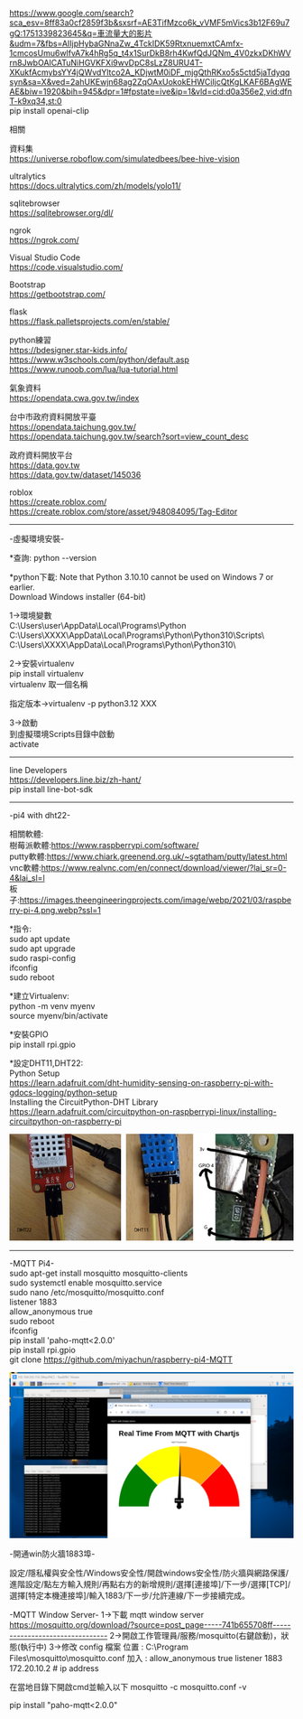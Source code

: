 https://www.google.com/search?sca_esv=8ff83a0cf2859f3b&sxsrf=AE3TifMzco6k_vVMF5mVics3b12F69u7gQ:1751339823645&q=車流量大的影片&udm=7&fbs=AIIjpHybaGNnaZw_4TckIDK59RtxnuemxtCAmfx-1cmcosUmu6wlfvA7k4hRg5q_t4x1SurDkB8rh4KwfQdJQNm_4V0zkxDKhWVrn8JwbOAICATuNiHGVKFXi9wvDpC8sLzZ8URU4T-XKukfAcmybsYY4jQWvdYltco2A_KDjwtM0iDF_mjgQthRKxo5s5ctd5jaTdyqqsyn&sa=X&ved=2ahUKEwjn68ag2ZqOAxUokokEHWCiIjcQtKgLKAF6BAgWEAE&biw=1920&bih=945&dpr=1#fpstate=ive&ip=1&vld=cid:d0a356e2,vid:dfnT-k9xq34,st:0  
pip install openai-clip  
  

相關  

資料集  
https://universe.roboflow.com/simulatedbees/bee-hive-vision  
  
ultralytics  
https://docs.ultralytics.com/zh/models/yolo11/  

sqlitebrowser  
https://sqlitebrowser.org/dl/    

ngrok  
https://ngrok.com/  

Visual Studio Code  
https://code.visualstudio.com/  

Bootstrap  
https://getbootstrap.com/  
  
flask  
https://flask.palletsprojects.com/en/stable/  
  
python練習  
https://bdesigner.star-kids.info/  
https://www.w3schools.com/python/default.asp  
https://www.runoob.com/lua/lua-tutorial.html  
  
氣象資料  
https://opendata.cwa.gov.tw/index  

台中市政府資料開放平臺  
https://opendata.taichung.gov.tw/   
https://opendata.taichung.gov.tw/search?sort=view_count_desc   

政府資料開放平台  
https://data.gov.tw  
https://data.gov.tw/dataset/145036  
  
roblox  
https://create.roblox.com/  
https://create.roblox.com/store/asset/948084095/Tag-Editor 
  
------------------------------------------------------------------------------  

-虛擬環境安裝-  
  
*查詢: python --version  
  
*python下載: Note that Python 3.10.10 cannot be used on Windows 7 or earlier.  
Download Windows installer (64-bit)  
  
1->環境變數  
C:\Users\user\AppData\Local\Programs\Python  
C:\Users\XXXX\AppData\Local\Programs\Python\Python310\Scripts\  
C:\Users\XXXX\AppData\Local\Programs\Python\Python310\  
  
2->安裝virtualenv  
pip install virtualenv  
virtualenv 取一個名稱  

指定版本->virtualenv -p python3.12 XXX  
  
3->啟動  
到虛擬環境Scripts目錄中啟動  
activate  

------------------------------------------------------------------------------  

line Developers  
https://developers.line.biz/zh-hant/  
pip install line-bot-sdk  


------------------------------------------------------------------------------  
-pi4 with dht22-  

相關軟體:    
樹莓派軟體:https://www.raspberrypi.com/software/  
putty軟體:https://www.chiark.greenend.org.uk/~sgtatham/putty/latest.html  
vnc軟體:https://www.realvnc.com/en/connect/download/viewer/?lai_sr=0-4&lai_sl=l  
板子:https://images.theengineeringprojects.com/image/webp/2021/03/raspberry-pi-4.png.webp?ssl=1  
  
*指令:  
sudo apt update  
sudo apt upgrade  
sudo raspi-config  
ifconfig  
sudo reboot  

*建立Virtualenv:  
python -m venv myenv  
source myenv/bin/activate  
  
*安裝GPIO  
pip install rpi.gpio  
  
*設定DHT11,DHT22:  
Python Setup  
https://learn.adafruit.com/dht-humidity-sensing-on-raspberry-pi-with-gdocs-logging/python-setup  
Installing the CircuitPython-DHT Library  
https://learn.adafruit.com/circuitpython-on-raspberrypi-linux/installing-circuitpython-on-raspberry-pi  

![image](dht.jpg)  

------------------------------------------------------------------------------  

-MQTT Pi4-  
sudo apt-get install mosquitto mosquitto-clients  
sudo systemctl enable mosquitto.service  
sudo nano /etc/mosquitto/mosquitto.conf  
listener 1883  
allow_anonymous true  
sudo reboot  
ifconfig  
pip install 'paho-mqtt<2.0.0'  
pip install rpi.gpio  
git clone https://github.com/miyachun/raspberry-pi4-MQTT  


![image](mqtt.png)  

-開通win防火牆1883埠-

設定/隱私權與安全性/Windows安全性/開啟windows安全性/防火牆與網路保護/進階設定/點左方輸入規則/再點右方的新增規則/選擇[連接埠]/下一步/選擇[TCP]/選擇[特定本機連接埠]/輸入1883/下一步/允許連線/下一步接續完成。

-MQTT Window Server-
1->下載 mqtt window server
https://mosquitto.org/download/?source=post_page-----741b655708ff--------------------------------
2->開啟工作管理員/服務/mosquitto(右鍵啟動)，狀態(執行中)
3->修改 config 檔案
位置 : C:\Program Files\mosquitto\mosquitto.conf
加入 :
allow_anonymous true
listener 1883 172.20.10.2 # ip address

在當地目錄下開啟cmd並輸入以下
mosquitto -c mosquitto.conf -v

pip install "paho-mqtt<2.0.0"
  

